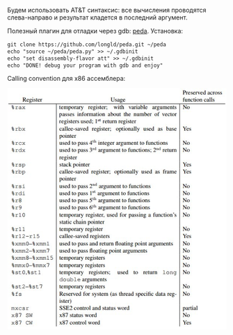 Будем использовать AT&T синтаксис: все вычисления проводятся слева-направо
и результат кладется в последний аргумент.

Полезный плагин для отладки через gdb: [peda](https://github.com/longld/peda).
Установка:
```
git clone https://github.com/longld/peda.git ~/peda
echo "source ~/peda/peda.py" >> ~/.gdbinit
echo "set disassembly-flavor att" >> ~/.gdbinit
echo "DONE! debug your program with gdb and enjoy"
```

Calling convention для x86 ассемблера:

![Calling convention](calling_conv_x86.jpeg)
